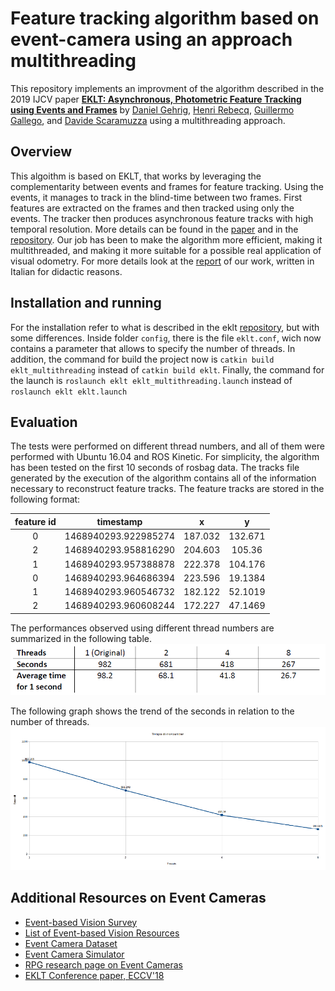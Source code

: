 # Feature tracking algorithm based on event-camera using an approach multithreading

This repository implements an improvment of the algorithm described in the 2019 IJCV paper [**EKLT: Asynchronous, Photometric Feature Tracking using Events and Frames**](http://rpg.ifi.uzh.ch/docs/IJCV19_Gehrig.pdf) by [Daniel Gehrig](https://danielgehrig18.github.io/), [Henri Rebecq](http://henri.rebecq.fr), [Guillermo Gallego](http://www.guillermogallego.es), and [Davide Scaramuzza](http://rpg.ifi.uzh.ch/people_scaramuzza.html) using a multithreading approach.


## Overview

This algoithm is based on EKLT, that works by leveraging the complementarity between events and frames for feature tracking. Using the events, it manages to track in the blind-time between two frames. First features are extracted on the frames and then tracked using only the events. The tracker then produces asynchronous feature tracks with high temporal resolution. More 
details can be found in the [paper](http://rpg.ifi.uzh.ch/docs/IJCV19_Gehrig.pdf) and in the [repository](https://github.com/uzh-rpg/rpg_eklt). Our job has been to make the algorithm more efficient, making it multithreaded, and making it more suitable for a possible real application of visual odometry.
For more details look at the [report](report.pdf) of our work, written in Italian for didactic reasons.

## Installation and running

For the installation refer to what is described in the eklt [repository](https://github.com/uzh-rpg/rpg_eklt), but with some differences. Inside folder `config`, there is the file `eklt.conf`, wich now contains a parameter that allows to specify the number of threads. In addition, the command for build the project now is `catkin build eklt_multithreading` instead of `catkin build eklt`. Finally, the command for the launch is `roslaunch eklt eklt_multithreading.launch` instead of `roslaunch eklt eklt.launch`


## Evaluation

The tests were performed on different thread numbers, and all of them were performed with Ubuntu 16.04 and ROS Kinetic. For simplicity, the algorithm has been tested on the first 10 seconds of rosbag data.
The tracks file generated by the execution of the algorithm contains all of the information necessary to reconstruct feature tracks. The feature tracks are stored in the following format:

|feature id| timestamp          | x     | y     |
|:--------:|:------------------:|:-----:|:-----:|
|0         |1468940293.922985274|187.032|132.671|
|2         |1468940293.958816290|204.603|105.36 |
|1         |1468940293.957388878|222.378|104.176|
|0         |1468940293.964686394|223.596|19.1384|
|1         |1468940293.960546732|182.122|52.1019|
|2         |1468940293.960608244|172.227|47.1469|

The performances observed using different thread numbers are summarized in the following table. 
![Performance](/images/tabella_ris.png)

The following graph shows the trend of the seconds in relation to the number of threads.
![Seconds in relation to the number of threads](/images/grafico_ris.png)



## Additional Resources on Event Cameras

* [Event-based Vision Survey](http://rpg.ifi.uzh.ch/docs/EventVisionSurvey.pdf)
* [List of Event-based Vision Resources](https://github.com/uzh-rpg/event-based_vision_resources)
* [Event Camera Dataset](http://rpg.ifi.uzh.ch/davis_data.html)
* [Event Camera Simulator](http://rpg.ifi.uzh.ch/esim)
* [RPG research page on Event Cameras](http://rpg.ifi.uzh.ch/research_dvs.html)
* [EKLT Conference paper, ECCV'18](http://rpg.ifi.uzh.ch/docs/ECCV18_Gehrig.pdf)
